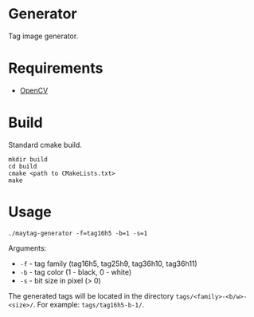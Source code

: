 # Generator

Tag image generator.


# Requirements

* [OpenCV](https://github.com/opencv/opencv)


# Build

Standard cmake build.
```
mkdir build
cd build
cmake <path to CMakeLists.txt>
make
```


# Usage

```
./maytag-generator -f=tag16h5 -b=1 -s=1
```

Arguments:
* `-f` - tag family (tag16h5, tag25h9, tag36h10, tag36h11)
* `-b` - tag color (1 - black, 0 - white)
* `-s` - bit size in pixel (> 0)

The generated tags will be located in the directory `tags/<family>-<b/w>-<size>/`. For example: `tags/tag16h5-b-1/`.

